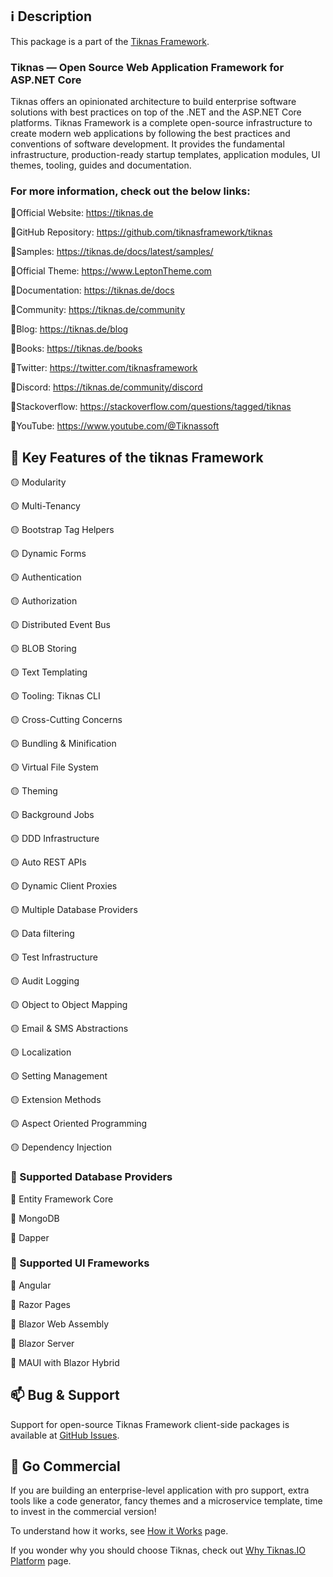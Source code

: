 ## ℹ️ Description
This package is a part of the [Tiknas Framework](https://tiknas.de).

### Tiknas — Open Source Web Application Framework for ASP.NET Core
Tiknas offers an opinionated architecture to build enterprise software solutions with best practices on top of the .NET and the ASP.NET Core platforms. Tiknas Framework is a complete open-source infrastructure to create modern web applications by following the best practices and conventions of software development. It provides the fundamental infrastructure, production-ready startup templates, application modules, UI themes, tooling, guides and documentation. 


### For more information, check out the below links: 

🔗Official Website: https://tiknas.de

🔗GitHub Repository: https://github.com/tiknasframework/tiknas

🔗Samples: https://tiknas.de/docs/latest/samples/

🔗Official Theme: https://www.LeptonTheme.com

🔗Documentation: https://tiknas.de/docs

🔗Community: https://tiknas.de/community

🔗Blog: https://tiknas.de/blog

🔗Books: https://tiknas.de/books

🔗Twitter: https://twitter.com/tiknasframework

🔗Discord: https://tiknas.de/community/discord

🔗Stackoverflow: https://stackoverflow.com/questions/tagged/tiknas

🔗YouTube: https://www.youtube.com/@Tiknassoft


## 🚀 Key Features of the tiknas Framework

🟡 Modularity

🟡 Multi-Tenancy

🟡 Bootstrap Tag Helpers

🟡 Dynamic Forms

🟡 Authentication

🟡 Authorization

🟡 Distributed Event Bus

🟡 BLOB Storing

🟡 Text Templating

🟡 Tooling: Tiknas CLI

🟡 Cross-Cutting Concerns

🟡 Bundling & Minification

🟡 Virtual File System

🟡 Theming

🟡 Background Jobs

🟡 DDD Infrastructure

🟡 Auto REST APIs

🟡 Dynamic Client Proxies

🟡 Multiple Database Providers

🟡 Data filtering

🟡 Test Infrastructure

🟡 Audit Logging

🟡 Object to Object Mapping

🟡 Email & SMS Abstractions

🟡 Localization

🟡 Setting Management

🟡 Extension Methods

🟡 Aspect Oriented Programming

🟡 Dependency Injection


### 📘 Supported Database Providers

🔵 Entity Framework Core

🔵 MongoDB

🔵 Dapper


### 🎴 Supported UI Frameworks

🔵 Angular

🔵 Razor Pages

🔵 Blazor Web Assembly

🔵 Blazor Server

🔵 MAUI with Blazor Hybrid


## 📫 Bug & Support

Support for open-source Tiknas Framework client-side packages is available at [GitHub Issues](https://github.com/tiknasframework/tiknas/issues).


##  🏦 Go Commercial 

If you are building an enterprise-level application with pro support, extra tools like a code generator, fancy themes and a microservice template, time to invest in the commercial version! 

To understand how it works, see [How it Works](https://tiknas.de/how-it-works) page.

If you wonder why you should choose Tiknas, check out [Why Tiknas.IO Platform](https://tiknas.de/docs/latest/others/why-tiknas-platform) page.